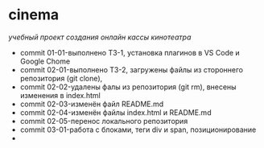 # cinema
*учебный проект создания онлайн кассы кинотеатра*
- commit 01-01-выполнено ТЗ-1, установка плагинов в VS Code  и  Google Chome
- commit 02-01-выполнено ТЗ-2, загружены файлы из стороннего репозитория (git clone), 
- commit 02-02-удалены фалы из репозитория (git rm), внесены изменения в index.html
- commit 02-03-изменён файл README.md
- commit 02-04-изменён файлы index.html и README.md
- commit 02-05-перенос локального репозитория
- commit 03-01-работа с блоками, теги div и span, позиционирование
- 